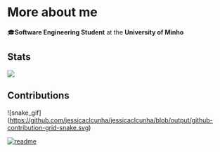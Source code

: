 # More about me
🎓**Software Engineering Student** at the **University of Minho**


<h2>Stats</h2>
<div align="center>
  <picture>
    <source
      srcset="https://github-readme-stats.vercel.app/api?username=jessicaclcunha&show_icons=true&theme=dark"
      media="(prefers-color-scheme: dark)"
    />
    <source
      srcset="https://github-readme-stats.vercel.app/api?username=jessicaclcunha&show_icons=true"
      media="(prefers-color-scheme: purple), (prefers-color-scheme: no-preference)"
    />
    <img src="https://github-readme-stats.vercel.app/api?username=jessicaclcunha&show_icons=true" />
  </picture>
</div>

## Contributions



![snake_gif] (https://github.com/jessicaclcunha/jessicaclcunha/blob/output/github-contribution-grid-snake.svg)

[![readme](https://github-readme-stats.verce.app/api.pin/?username-jessicaclcunha&repo=jessicaclcunha&theme=react)](https://github.com/jessicaclcunha/jessicaclcunha)
